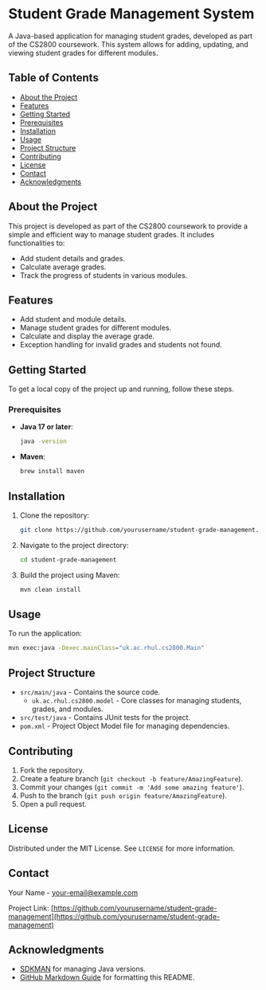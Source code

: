 # Student Grade Management System

A Java-based application for managing student grades, developed as part of the CS2800 coursework. This system allows for adding, updating, and viewing student grades for different modules.

## Table of Contents
- [About the Project](#about-the-project)
- [Features](#features)
- [Getting Started](#getting-started)
- [Prerequisites](#prerequisites)
- [Installation](#installation)
- [Usage](#usage)
- [Project Structure](#project-structure)
- [Contributing](#contributing)
- [License](#license)
- [Contact](#contact)
- [Acknowledgments](#acknowledgments)

## About the Project
This project is developed as part of the CS2800 coursework to provide a simple and efficient way to manage student grades. It includes functionalities to:
- Add student details and grades.
- Calculate average grades.
- Track the progress of students in various modules.

## Features
- Add student and module details.
- Manage student grades for different modules.
- Calculate and display the average grade.
- Exception handling for invalid grades and students not found.

## Getting Started
To get a local copy of the project up and running, follow these steps.

### Prerequisites
- **Java 17 or later**:
  ```bash
  java -version
  ```
- **Maven**:
  ```bash
  brew install maven
  ```

## Installation
1. Clone the repository:
   ```bash
   git clone https://github.com/yourusername/student-grade-management.git
   ```
2. Navigate to the project directory:
   ```bash
   cd student-grade-management
   ```
3. Build the project using Maven:
   ```bash
   mvn clean install
   ```

## Usage
To run the application:
```bash
mvn exec:java -Dexec.mainClass="uk.ac.rhul.cs2800.Main"
```

## Project Structure
- `src/main/java` - Contains the source code.
  - `uk.ac.rhul.cs2800.model` - Core classes for managing students, grades, and modules.
- `src/test/java` - Contains JUnit tests for the project.
- `pom.xml` - Project Object Model file for managing dependencies.

## Contributing
1. Fork the repository.
2. Create a feature branch (`git checkout -b feature/AmazingFeature`).
3. Commit your changes (`git commit -m 'Add some amazing feature'`).
4. Push to the branch (`git push origin feature/AmazingFeature`).
5. Open a pull request.

## License
Distributed under the MIT License. See `LICENSE` for more information.

## Contact
Your Name - [your-email@example.com](mailto:your-email@example.com)

Project Link: [https://github.com/yourusername/student-grade-management](https://github.com/yourusername/student-grade-management)

## Acknowledgments
- [SDKMAN](https://sdkman.io/) for managing Java versions.
- [GitHub Markdown Guide](https://guides.github.com/features/mastering-markdown/) for formatting this README.
